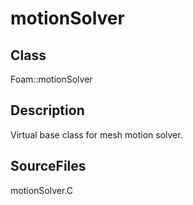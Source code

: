 # motionSolver 
## Class
Foam::motionSolver

## Description
Virtual base class for mesh motion solver.

## SourceFiles
motionSolver.C

